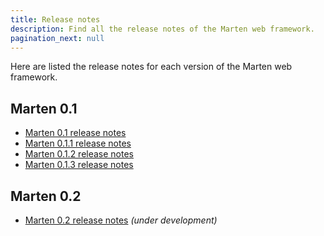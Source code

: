 ```yaml
---
title: Release notes
description: Find all the release notes of the Marten web framework.
pagination_next: null
---
```


Here are listed the release notes for each version of the Marten web framework.

## Marten 0.1

* [Marten 0.1 release notes](./release-notes/0.1)
* [Marten 0.1.1 release notes](./release-notes/0.1.1)
* [Marten 0.1.2 release notes](./release-notes/0.1.2)
* [Marten 0.1.3 release notes](./release-notes/0.1.3)

## Marten 0.2

* [Marten 0.2 release notes](./release-notes/0.2) _(under development)_
